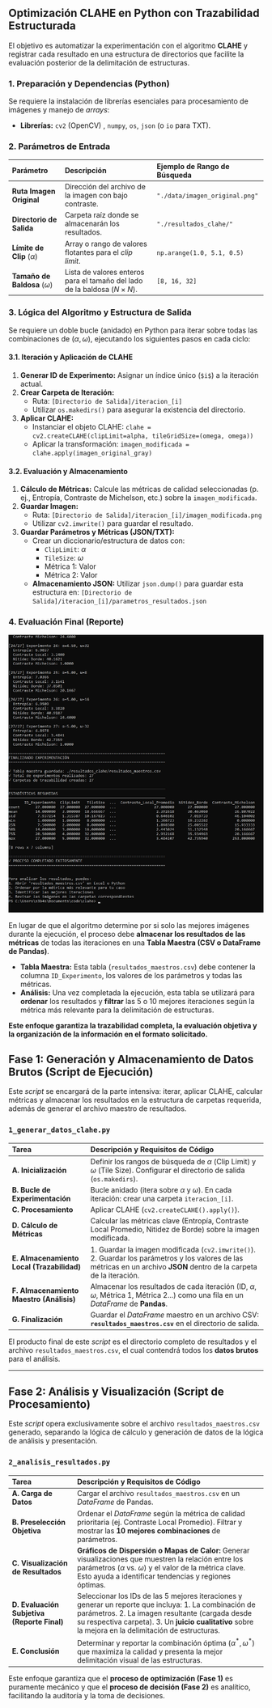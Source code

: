## Optimización CLAHE en Python con Trazabilidad Estructurada

El objetivo es automatizar la experimentación con el algoritmo **CLAHE** y registrar cada resultado en una estructura de directorios que facilite la evaluación posterior de la delimitación de estructuras.

### 1. Preparación y Dependencias (Python)

Se requiere la instalación de librerías esenciales para procesamiento de imágenes y manejo de *arrays*:

* **Librerías:** `cv2` (OpenCV) , `numpy`, `os`, `json` (o `io` para TXT).

### 2. Parámetros de Entrada

| Parámetro | Descripción | Ejemplo de Rango de Búsqueda |
| :--- | :--- | :--- |
| **Ruta Imagen Original** | Dirección del archivo de la imagen con bajo contraste. | `"./data/imagen_original.png"` |
| **Directorio de Salida** | Carpeta raíz donde se almacenarán los resultados. | `"./resultados_clahe/"` |
| **Límite de Clip** ($\alpha$) | Array o rango de valores flotantes para el *clip limit*. | `np.arange(1.0, 5.1, 0.5)` |
| **Tamaño de Baldosa** ($\omega$) | Lista de valores enteros para el tamaño del lado de la baldosa ($N \times N$). | `[8, 16, 32]` |

### 3. Lógica del Algoritmo y Estructura de Salida

Se requiere un doble bucle (anidado) en Python para iterar sobre todas las combinaciones de $(\alpha, \omega)$, ejecutando los siguientes pasos en cada ciclo:

#### 3.1. Iteración y Aplicación de CLAHE

1.  **Generar ID de Experimento:** Asignar un índice único (`$i$`) a la iteración actual.
2.  **Crear Carpeta de Iteración:**
    * Ruta: `[Directorio de Salida]/iteracion_[i]`
    * Utilizar `os.makedirs()` para asegurar la existencia del directorio.
3.  **Aplicar CLAHE:**
    * Instanciar el objeto CLAHE: `clahe = cv2.createCLAHE(clipLimit=alpha, tileGridSize=(omega, omega))`
    * Aplicar la transformación: `imagen_modificada = clahe.apply(imagen_original_gray)`

#### 3.2. Evaluación y Almacenamiento

1.  **Cálculo de Métricas:** Calcule las métricas de calidad seleccionadas (p. ej., Entropía, Contraste de Michelson, etc.) sobre la `imagen_modificada`.
2.  **Guardar Imagen:**
    * Ruta: `[Directorio de Salida]/iteracion_[i]/imagen_modificada.png`
    * Utilizar `cv2.imwrite()` para guardar el resultado.
3.  **Guardar Parámetros y Métricas (JSON/TXT):**
    * Crear un diccionario/estructura de datos con:
        * `ClipLimit`: $\alpha$
        * `TileSize`: $\omega$
        * Métrica 1: Valor
        * Métrica 2: Valor
    * **Almacenamiento JSON:** Utilizar `json.dump()` para guardar esta estructura en: `[Directorio de Salida]/iteracion_[i]/parametros_resultados.json`

### 4. Evaluación Final (Reporte)

![Reporte](resultado.jpg)

En lugar de que el algoritmo determine por si solo las mejores imágenes durante la ejecución, el proceso debe **almacenar los resultados de las métricas** de todas las iteraciones en una **Tabla Maestra (CSV o DataFrame de Pandas)**.

* **Tabla Maestra:** Esta tabla (`resultados_maestros.csv`) debe contener la columna `ID_Experimento`, los valores de los parámetros y todas las métricas.
* **Análisis:** Una vez completada la ejecución, esta tabla se utilizará para **ordenar** los resultados y **filtrar** las 5 o 10 mejores iteraciones según la métrica más relevante para la delimitación de estructuras.

**Este enfoque garantiza la trazabilidad completa, la evaluación objetiva y la organización de la información en el formato solicitado.**

## Fase 1: Generación y Almacenamiento de Datos Brutos (Script de Ejecución)

Este *script* se encargará de la parte intensiva: iterar, aplicar CLAHE, calcular métricas y almacenar los resultados en la estructura de carpetas requerida, además de generar el archivo maestro de resultados.

### `1_generar_datos_clahe.py`

| Tarea | Descripción y Requisitos de Código |
| :--- | :--- |
| **A. Inicialización** | Definir los rangos de búsqueda de $\alpha$ (Clip Limit) y $\omega$ (Tile Size). Configurar el directorio de salida (`os.makedirs`). |
| **B. Bucle de Experimentación** | Bucle anidado (itera sobre $\alpha$ y $\omega$). En cada iteración: crear una carpeta `iteracion_[i]`. |
| **C. Procesamiento** | Aplicar CLAHE (`cv2.createCLAHE().apply()`). |
| **D. Cálculo de Métricas** | Calcular las métricas clave (Entropía, Contraste Local Promedio, Nitidez de Borde) sobre la imagen modificada. |
| **E. Almacenamiento Local (Trazabilidad)** | 1. Guardar la imagen modificada (`cv2.imwrite()`). 2. Guardar los parámetros y los valores de las métricas en un archivo **JSON** dentro de la carpeta de la iteración. |
| **F. Almacenamiento Maestro (Análisis)** | Almacenar los resultados de cada iteración (ID, $\alpha$, $\omega$, Métrica 1, Métrica 2...) como una fila en un *DataFrame* de **Pandas**. |
| **G. Finalización** | Guardar el *DataFrame* maestro en un archivo CSV: **`resultados_maestros.csv`** en el directorio de salida. |

El producto final de este *script* es el directorio completo de resultados y el archivo `resultados_maestros.csv`, el cual contendrá todos los **datos brutos** para el análisis.

***

## Fase 2: Análisis y Visualización (Script de Procesamiento)

Este *script* opera exclusivamente sobre el archivo `resultados_maestros.csv` generado, separando la lógica de cálculo y generación de datos de la lógica de análisis y presentación.

### `2_analisis_resultados.py`

| Tarea | Descripción y Requisitos de Código |
| :--- | :--- |
| **A. Carga de Datos** | Cargar el archivo `resultados_maestros.csv` en un *DataFrame* de Pandas. |
| **B. Preselección Objetiva** | Ordenar el *DataFrame* según la métrica de calidad prioritaria (ej. Contraste Local Promedio). Filtrar y mostrar las **10 mejores combinaciones** de parámetros. |
| **C. Visualización de Resultados** | **Gráficos de Dispersión o Mapas de Calor:** Generar visualizaciones que muestren la relación entre los parámetros ($\alpha$ vs. $\omega$) y el valor de la métrica clave. Esto ayuda a identificar tendencias y regiones óptimas. |
| **D. Evaluación Subjetiva (Reporte Final)** | Seleccionar los IDs de las 5 mejores iteraciones y generar un reporte que incluya: 1. La combinación de parámetros. 2. La imagen resultante (cargada desde su respectiva carpeta). 3. Un **juicio cualitativo** sobre la mejora en la delimitación de estructuras. |
| **E. Conclusión** | Determinar y reportar la combinación óptima $(\alpha^*, \omega^*)$ que maximiza la calidad y presenta la mejor delimitación visual de las estructuras. |

Este enfoque garantiza que el **proceso de optimización (Fase 1)** es puramente mecánico y que el **proceso de decisión (Fase 2)** es analítico, facilitando la auditoría y la toma de decisiones.